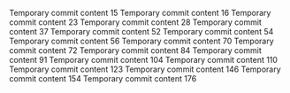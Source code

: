 Temporary commit content 15
Temporary commit content 16
Temporary commit content 23
Temporary commit content 28
Temporary commit content 37
Temporary commit content 52
Temporary commit content 54
Temporary commit content 56
Temporary commit content 70
Temporary commit content 72
Temporary commit content 84
Temporary commit content 91
Temporary commit content 104
Temporary commit content 110
Temporary commit content 123
Temporary commit content 146
Temporary commit content 154
Temporary commit content 176
